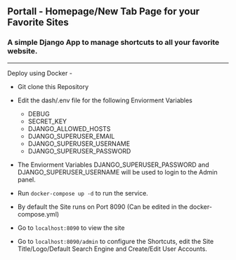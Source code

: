 ## Portall - Homepage/New Tab Page for your Favorite Sites

### A simple Django App to manage shortcuts to all your favorite website.

---

Deploy using Docker -
 - Git clone this Repository
 - Edit the dash/.env file for the following Enviorment Variables
 
    - DEBUG
    - SECRET_KEY
    - DJANGO_ALLOWED_HOSTS
    - DJANGO_SUPERUSER_EMAIL
    - DJANGO_SUPERUSER_USERNAME
    - DJANGO_SUPERUSER_PASSWORD

 - The Enviorment Variables DJANGO_SUPERUSER_PASSWORD and DJANGO_SUPERUSER_USERNAME will be used to login to the Admin panel.

 - Run `docker-compose up -d` to run the service.
 - By default the Site runs on Port 8090 (Can be edited in the docker-compose.yml)
 - Go to `localhost:8090` to view the site
 - Go to `localhost:8090/admin` to configure the Shortcuts, edit the Site Title/Logo/Default Search Engine and Create/Edit User Accounts.
 